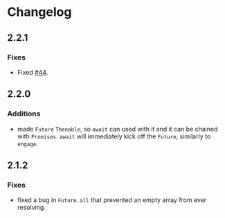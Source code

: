 # Changelog

## 2.2.1

### Fixes

- Fixed [#44](https://github.com/IronCoreLabs/FutureJS/issues/44).

## 2.2.0

### Additions

- made `Future` `Thenable`, so `await` can used with it and it can be chained with `Promises`. `await` will immediately kick off the `Future`, similarly to `engage`.

## 2.1.2

### Fixes

- fixed a bug in `Future.all` that prevented an empty array from ever resolving.
